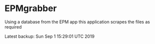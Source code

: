 # EPMgrabber
Using a database from the EPM app this application scrapes the files as required


Latest backup: Sun Sep 1 15:29:01 UTC 2019
